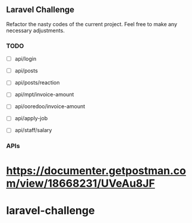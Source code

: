 ## Laravel Challenge

Refactor the nasty codes of the current project. Feel free to make any necessary adjustments.

### TODO

- [ ] api/login
- [ ] api/posts
- [ ] api/posts/reaction


- [ ] api/mpt/invoice-amount
- [ ] api/ooredoo/invoice-amount


- [ ] api/apply-job
- [ ] api/staff/salary

### APIs
https://documenter.getpostman.com/view/18668231/UVeAu8JF
=======
# laravel-challenge
